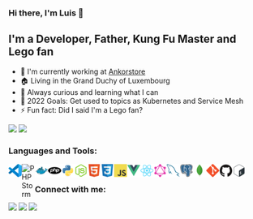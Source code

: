 ### Hi there, I'm Luis 👋
## I'm a Developer, Father, Kung Fu Master and Lego fan

- 🏢 I'm currently working at [Ankorstore](https://boards.eu.greenhouse.io/ankorstore?gh_src=257cb552teu)
- 🏠 Living in the Grand Duchy of Luxembourg
- 🌱 Always curious and learning what I can
- 🥅 2022 Goals: Get used to topics as Kubernetes and Service Mesh
- ⚡ Fun fact: Did I said I'm a Lego fan?

<div>
  <img height="180em" src="https://github-readme-stats.vercel.app/api?username=luisfn&show_icons=true&theme=dracula&include_all_commits=true&count_private=true"/>
  <img height="180em" src="https://github-readme-stats.vercel.app/api/top-langs/?username=luisfn&layout=compact&langs_count=7&theme=dracula"/>
</div>

### Languages and Tools:

<div>
  <img align="left" alt="Visual Studio Code" width="26px" src="https://github.com/devicons/devicon/blob/master/icons/vscode/vscode-original.svg" />
  <img align="left" alt="PHPStorm" width="26px" src="https://resources.jetbrains.com/storage/products/phpstorm/img/meta/phpstorm_logo_300x300.png" />
  <img align="left" alt="Docker" width="26px" src="https://github.com/devicons/devicon/blob/master/icons/docker/docker-original.svg" />
  <img align="left" alt="PHP" width="26px" src="https://raw.githubusercontent.com/devicons/devicon/master/icons/php/php-plain.svg" />
  <img align="left" alt="Python" width="26px" src="https://github.com/devicons/devicon/blob/master/icons/python/python-original.svg" />
  <img align="left" alt="Node.js" width="26px" src="https://github.com/devicons/devicon/blob/master/icons/nodejs/nodejs-original.svg" />
  <img align="left" alt="HTML5" width="26px" src="https://github.com/devicons/devicon/blob/master/icons/html5/html5-original.svg" />
  <img align="left" alt="CSS3" width="26px" src="https://github.com/devicons/devicon/blob/master/icons/css3/css3-original.svg" />
  <img align="left" alt="JavaScript" width="26px" src="https://github.com/devicons/devicon/blob/master/icons/javascript/javascript-original.svg" />
  <img align="left" alt="Vue" width="26px" src="https://github.com/devicons/devicon/blob/master/icons/vuejs/vuejs-original.svg" />
  <img align="left" alt="React" width="26px" src="https://github.com/devicons/devicon/blob/master/icons/react/react-original.svg" />
  <img align="left" alt="GraphQL" width="26px" src="https://github.com/devicons/devicon/blob/master/icons/graphql/graphql-plain.svg" />
  <img align="left" alt="MySQL" width="26px" src="https://github.com/devicons/devicon/blob/master/icons/mysql/mysql-original.svg" />  
  <img align="left" alt="PostGres" width="26px" src="https://raw.githubusercontent.com/devicons/devicon/master/icons/postgresql/postgresql-original.svg" />
  <img align="left" alt="MongoDB" width="26px" src="https://github.com/devicons/devicon/blob/master/icons/mongodb/mongodb-original.svg" />
  <img align="left" alt="Git" width="26px" src="https://github.com/devicons/devicon/blob/master/icons/git/git-original.svg" />
  <img align="left" alt="GitHub" width="26px" src="https://github.com/devicons/devicon/blob/master/icons/github/github-original.svg" />
  <img align="left" alt="Terminal" width="26px" src="https://github.com/devicons/devicon/blob/master/icons/bash/bash-original.svg" />
</div>
<br/>

### Connect with me:

<div>
  <a href="mailto:luisfn@gmail.com"><img src="https://img.shields.io/badge/-Gmail-%23333?style=for-the-badge&logo=gmail&logoColor=red" target="_blank"></a>
  <a href="https://www.linkedin.com/in/luisfn" target="_blank"><img src="https://img.shields.io/badge/-LinkedIn-%230077B5?style=for-the-badge&logo=linkedin&logoColor=white" target="_blank"></a>
  <a href="https://www.twitter.com/lfnkf" target="_blank"><img src="https://img.shields.io/badge/-Twitter-%230077B5?style=for-the-badge&logo=twitter&logoColor=white" target="_blank"></a> 
</div>
